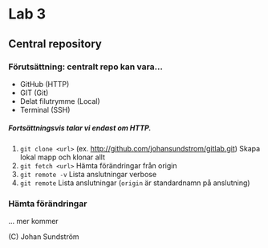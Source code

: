 # Lab 3

## Central repository

### Förutsättning: centralt repo kan vara...
* GitHub (HTTP)
* GIT (Git)
* Delat filutrymme (Local) 
* Terminal (SSH)

##### Fortsättningsvis talar vi endast om HTTP.
1. ```git clone <url>``` (ex. http://github.com/johansundstrom/gitlab.git) Skapa lokal mapp och klonar allt
2. ```git fetch <url>``` Hämta förändringar från origin
3. ```git remote -v``` Lista anslutningar verbose
4. ```git remote``` Lista anslutningar (```origin``` är standardnamn på anslutning)
### Hämta förändringar 
... mer kommer

(C) Johan Sundström
